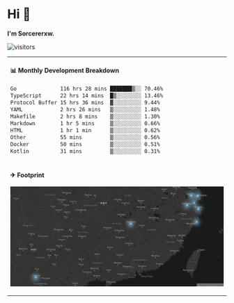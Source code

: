 # Hi 👋

**I'm Sorcererxw.**

![visitors](https://visitor-badge.glitch.me/badge?page_id=sorcererxw.sorcererx)

<table width="800px">
<tr>
<td valign="top" width="50%">

#### 📊 Monthly Development Breakdown

<!--START_SECTION:waka-->
```text
Go              116 hrs 28 mins ███████▒░░ 70.46%
TypeScript      22 hrs 14 mins  █▒░░░░░░░░ 13.46%
Protocol Buffer 15 hrs 36 mins  ▓░░░░░░░░░ 9.44%
YAML            2 hrs 26 mins   ▒░░░░░░░░░ 1.48%
Makefile        2 hrs 8 mins    ▒░░░░░░░░░ 1.30%
Markdown        1 hr 5 mins     ▒░░░░░░░░░ 0.66%
HTML            1 hr 1 min      ▒░░░░░░░░░ 0.62%
Other           55 mins         ▒░░░░░░░░░ 0.56%
Docker          50 mins         ▒░░░░░░░░░ 0.51%
Kotlin          31 mins         ▒░░░░░░░░░ 0.31%
```
<!--END_SECTION:waka-->

</tr>
<tr>
<td colspan="2">

#### ✈ Footprint

![footprint](./footprint.png)

</td>
</tr>
</table>


